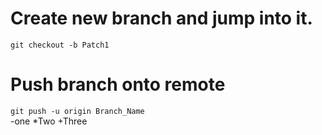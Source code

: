 # Create new branch and jump into it.
`git checkout -b Patch1`
# Push branch onto remote
`git push -u origin Branch_Name` <br>
-one
*Two
+Three
